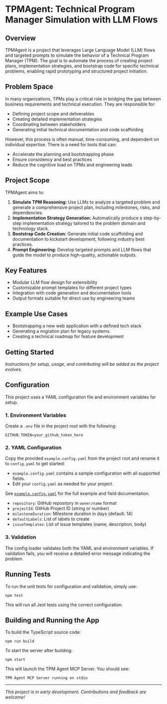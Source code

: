 # TPMAgent: Technical Program Manager Simulation with LLM Flows

## Overview

TPMAgent is a project that leverages Large Language Model (LLM) flows and targeted prompts to simulate the behavior of a Technical Program Manager (TPM). The goal is to automate the process of creating project plans, implementation strategies, and bootstrap code for specific technical problems, enabling rapid prototyping and structured project initiation.

## Problem Space

In many organizations, TPMs play a critical role in bridging the gap between business requirements and technical execution. They are responsible for:
- Defining project scope and deliverables
- Creating detailed implementation strategies
- Coordinating between stakeholders
- Generating initial technical documentation and code scaffolding

However, this process is often manual, time-consuming, and dependent on individual expertise. There is a need for tools that can:
- Accelerate the planning and bootstrapping phase
- Ensure consistency and best practices
- Reduce the cognitive load on TPMs and engineering leads

## Project Scope

TPMAgent aims to:
1. **Simulate TPM Reasoning:** Use LLMs to analyze a targeted problem and generate a comprehensive project plan, including milestones, risks, and dependencies.
2. **Implementation Strategy Generation:** Automatically produce a step-by-step implementation strategy tailored to the problem domain and technology stack.
3. **Bootstrap Code Creation:** Generate initial code scaffolding and documentation to kickstart development, following industry best practices.
4. **Prompt Engineering:** Develop targeted prompts and LLM flows that guide the model to produce high-quality, actionable outputs.

## Key Features

- Modular LLM flow design for extensibility
- Customizable prompt templates for different project types
- Integration with code generation and documentation tools
- Output formats suitable for direct use by engineering teams

## Example Use Cases

- Bootstrapping a new web application with a defined tech stack
- Generating a migration plan for legacy systems
- Creating a technical roadmap for feature development

## Getting Started

*Instructions for setup, usage, and contributing will be added as the project evolves.*

## Configuration

This project uses a YAML configuration file and environment variables for setup.

### 1. Environment Variables

Create a `.env` file in the project root with the following:

```
GITHUB_TOKEN=your_github_token_here
```

### 2. YAML Configuration

Copy the provided `example.config.yaml` from the project root and rename it to `config.yaml` to get started:

- `example.config.yaml` contains a sample configuration with all supported fields.
- Edit your `config.yaml` as needed for your project.

See [`example.config.yaml`](./example.config.yaml) for the full example and field documentation.

- `repository`: GitHub repository in `owner/name` format
- `projectId`: GitHub Project ID (string or number)
- `milestoneDuration`: Milestone duration in days (default: 14)
- `defaultLabels`: List of labels to create
- `issueTemplates`: List of issue templates (name, description, body)

### 3. Validation

The config loader validates both the YAML and environment variables. If validation fails, you will receive a detailed error message indicating the problem.

## Running Tests

To run the unit tests for configuration and validation, simply use:

```
npm test
```

This will run all Jest tests using the correct configuration.

## Building and Running the App

To build the TypeScript source code:

```
npm run build
```

To start the server after building:

```
npm start
```

This will launch the TPM Agent MCP Server. You should see:

```
TPM Agent MCP Server running on stdio
```

---

*This project is in early development. Contributions and feedback are welcome!*